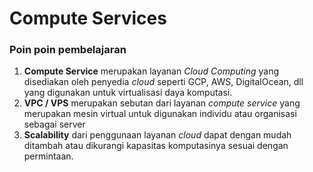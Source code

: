 # Compute Services

### Poin poin pembelajaran

1. **Compute Service** merupakan layanan *Cloud Computing* yang disediakan oleh penyedia *cloud* seperti GCP, AWS, DigitalOcean, dll yang digunakan untuk virtualisasi daya komputasi.
2. **VPC / VPS** merupakan sebutan dari layanan *compute service* yang merupakan mesin virtual untuk digunakan individu atau organisasi sebagai server
3. **Scalability** dari penggunaan layanan *cloud* dapat dengan mudah ditambah atau dikurangi kapasitas komputasinya sesuai dengan permintaan.
